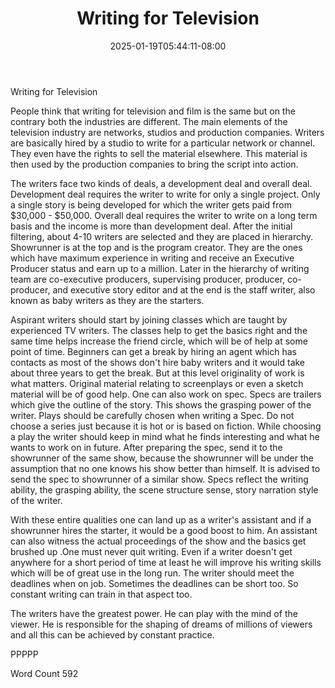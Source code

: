﻿---
title: "Writing for Television"
date: 2025-01-19T05:44:11-08:00
description: "TXT Tips for Web Success"
featured_image: "/images/TXT.jpg"
tags: ["TXT"]
---

Writing for Television

People think that writing for television and film is the same but on the contrary both the industries are different. The main elements of the television industry are networks, studios and production companies. Writers are basically hired by a studio to write for a particular network or channel. They even have the rights to sell the material elsewhere. This material is then used by the production companies to bring the script into action. 

The writers face two kinds of deals, a development deal and overall deal. Development deal requires the writer to write for only a single project. Only a single story is being developed for which the writer gets paid from $30,000 - $50,000. Overall deal requires the writer to write on a long term basis and the income is more than development deal. 
After the initial filtering, about 4-10 writers are selected and they are placed in hierarchy. Showrunner is at the top and is the program creator. They are the ones which have maximum experience in writing and receive an Executive Producer status and earn up to a million. Later in the hierarchy of writing team are co-executive producers, supervising producer, producer, co-producer, and executive story editor and at the end is the staff writer, also known as baby writers as they are the starters.   

Aspirant writers should start by joining classes which are taught by experienced TV writers. The classes help to get the basics right and the same time helps increase the friend circle, which will be of help at some point of time. Beginners can get a break by hiring an agent which has contacts as most of the shows don't hire baby writers and it would take about three years to get the break. But at this level originality of work is what matters. Original material relating to screenplays or even a sketch material will be of good help. One can also work on spec. Specs are trailers which give the outline of the story. This shows the grasping power of the writer. Plays should be carefully chosen when writing a Spec. Do not choose a series just because it is hot or is based on fiction. While choosing a play the writer should keep in mind what he finds interesting and what he wants to work on in future. After preparing the spec, send it to the showrunner of the same show, because the showrunner will be under the assumption that no one knows his show better than himself.  It is advised to send the spec to showrunner of a similar show. Specs reflect the writing ability, the grasping ability, the scene structure sense, story narration style of the writer. 

With these entire qualities one can land up as a writer's assistant and if a showrunner hires the starter, it would be a good boost to him. An assistant can also witness the actual proceedings of the show and the basics get brushed up .One must never quit writing. Even if a writer doesn't get anywhere for a short period of time at least he will improve his writing skills which will be of great use in the long run. The writer should meet the deadlines when on job. Sometimes the deadlines can be short too. So constant writing can train in that aspect too.

The writers have the greatest power. He can play with the mind of the viewer. He is responsible for the shaping of dreams of millions of viewers and all this can be achieved by constant practice.

PPPPP

Word Count 592

